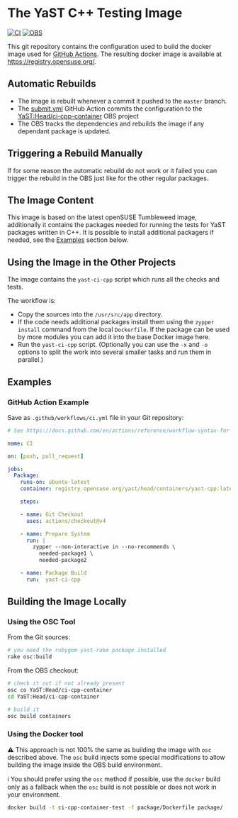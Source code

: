 # The YaST C++ Testing Image

[![CI](https://github.com/yast/ci-cpp-container/actions/workflows/ci.yml/badge.svg?branch=master)](https://github.com/yast/ci-cpp-container/actions/workflows/ci.yml)
[![OBS](https://github.com/yast/ci-cpp-container/actions/workflows/submit.yml/badge.svg)](https://github.com/yast/ci-cpp-container/actions/workflows/submit.yml)

This git repository contains the configuration used to build the docker
image used for [GitHub Actions](https://docs.github.com/en/actions).
The resulting docker image is available at https://registry.opensuse.org/.

## Automatic Rebuilds

- The image is rebuilt whenever a commit it pushed to the `master` branch.
- The [submit.yml](./.github/workflows/submit.yml)
  GitHub Action commits the configuration to the [YaST:Head/ci-cpp-container](
  https://build.opensuse.org/package/show/YaST:Head/ci-cpp-container)
  OBS project
- The OBS tracks the dependencies and rebuilds the image if any dependant package
  is updated.

## Triggering a Rebuild Manually

If for some reason the automatic rebuild do not work or it failed you can
trigger the rebuild in the OBS just like for the other regular packages.

## The Image Content

This image is based on the latest openSUSE Tumbleweed image, additionally
it contains the packages needed for running the tests for YaST packages written
in C++. It is possible to install additional packagers if needed, see the
[Examples](#examples) section below.

## Using the Image in the Other Projects

The image contains the `yast-ci-cpp` script which runs all the checks and tests.

The workflow is:

- Copy the sources into the `/usr/src/app` directory.
- If the code needs additional packages install them using the `zypper install`
  command from the local `Dockerfile`. If the package can be used by more modules
  you can add it into the base Docker image here.
- Run the `yast-ci-cpp` script. (Optionally you can use the `-x` and `-o`
  options to split the work into several smaller tasks and run them in parallel.)

## Examples

### GitHub Action Example

Save as `.github/workflows/ci.yml` file in your Git repository:

```yaml
# See https://docs.github.com/en/actions/reference/workflow-syntax-for-github-actions

name: CI

on: [push, pull_request]

jobs:
  Package:
    runs-on: ubuntu-latest
    container: registry.opensuse.org/yast/head/containers/yast-cpp:latest

    steps:

    - name: Git Checkout
      uses: actions/checkout@v4

    - name: Prepare System
      run: |
        zypper --non-interactive in --no-recommends \
          needed-package1 \
          needed-package2

    - name: Package Build
      run:  yast-ci-cpp
```

## Building the Image Locally

### Using the OSC Tool

From the Git sources:

```sh
# you need the rubygem-yast-rake package installed
rake osc:build
```

From the OBS checkout:

```sh
# check it out if not already present
osc co YaST:Head/ci-cpp-container
cd YaST:Head/ci-cpp-container

# build it
osc build containers
```

### Using the Docker tool

️:warning: This approach is not 100% the same as building the image with `osc` described above.
The `osc` build injects some special modifications to allow building the image inside
the OBS build environment.

:information_source:️ You should prefer using the `osc` method if possible, use the `docker`
build only as a fallback when the `osc` build is not possible or does not work in your environment.

```sh
docker build -t ci-cpp-container-test -f package/Dockerfile package/
```
